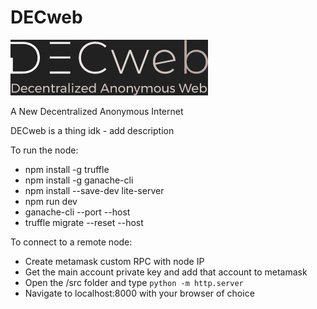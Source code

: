 # DECweb
![Our Logo](logo.png "DECweb")

 A New Decentralized Anonymous Internet

DECweb is a thing idk - add description

To run the node:
 - npm install -g truffle
 - npm install -g ganache-cli
 - npm install --save-dev lite-server
 - npm run dev
 - ganache-cli --port <port> --host <ip>
 - truffle migrate --reset --host <ip>

To connect to a remote node:
 - Create metamask custom RPC with node IP
 - Get the main account private key and add that account to metamask
 - Open the /src folder and type ```python -m http.server```
 - Navigate to localhost:8000 with your browser of choice